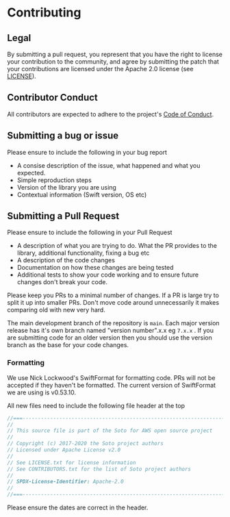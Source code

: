 # Contributing

## Legal
By submitting a pull request, you represent that you have the right to license your contribution to the community, and agree by submitting the patch
that your contributions are licensed under the Apache 2.0 license (see [LICENSE](LICENSE)).

## Contributor Conduct
All contributors are expected to adhere to the project's [Code of Conduct](CODE_OF_CONDUCT.md).

## Submitting a bug or issue
Please ensure to include the following in your bug report
- A consise description of the issue, what happened and what you expected.
- Simple reproduction steps
- Version of the library you are using
- Contextual information (Swift version, OS etc)

## Submitting a Pull Request

Please ensure to include the following in your Pull Request
- A description of what you are trying to do. What the PR provides to the library, additional functionality, fixing a bug etc
- A description of the code changes
- Documentation on how these changes are being tested
- Additional tests to show your code working and to ensure future changes don't break your code.

Please keep you PRs to a minimal number of changes. If a PR is large try to split it up into smaller PRs. Don't move code around unnecessarily it makes comparing old with new very hard. 

The main development branch of the repository is  `main`. Each major version release has it's own branch named "version number".x.x eg `7.x.x` . If you are submitting code for an older version then you should use the version branch as the base for your code changes. 

### Formatting

We use Nick Lockwood's SwiftFormat for formatting code. PRs will not be accepted if they haven't be formatted. The current version of SwiftFormat we are using is v0.53.10.

All new files need to include the following file header at the top
```swift
//===----------------------------------------------------------------------===//
//
// This source file is part of the Soto for AWS open source project
//
// Copyright (c) 2017-2020 the Soto project authors
// Licensed under Apache License v2.0
//
// See LICENSE.txt for license information
// See CONTRIBUTORS.txt for the list of Soto project authors
//
// SPDX-License-Identifier: Apache-2.0
//
//===----------------------------------------------------------------------===//
```
Please ensure the dates are correct in the header.
